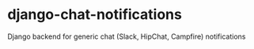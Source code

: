 # django-chat-notifications
Django backend for generic chat (Slack, HipChat, Campfire) notifications
